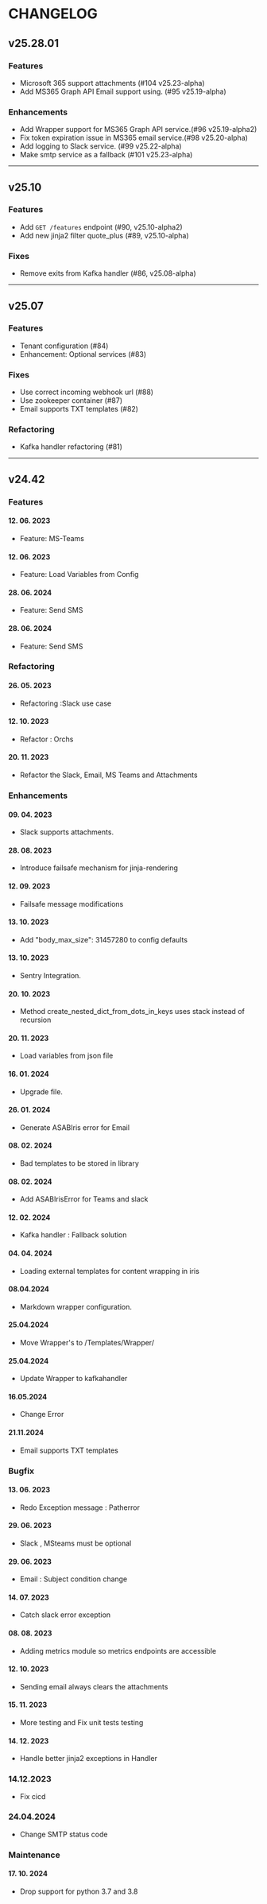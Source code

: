 # CHANGELOG


## v25.28.01

### Features

- Microsoft 365 support attachments (#104 v25.23-alpha)
- Add MS365 Graph API Email support using. (#95 v25.19-alpha)

### Enhancements
- Add Wrapper support for MS365 Graph API service.(#96 v25.19-alpha2)
- Fix token expiration issue in MS365 email service.(#98 v25.20-alpha)
- Add logging to Slack service. (#99 v25.22-alpha)
- Make smtp service as a fallback (#101 v25.23-alpha)

---

## v25.10

### Features
- Add `GET /features` endpoint (#90, v25.10-alpha2)
- Add new jinja2 filter quote_plus (#89, v25.10-alpha)

### Fixes
- Remove exits from Kafka handler (#86, v25.08-alpha)

---


## v25.07

### Features
- Tenant configuration (#84)
- Enhancement: Optional services (#83)

### Fixes
- Use correct incoming webhook url (#88)
- Use zookeeper container (#87)
- Email supports TXT templates (#82)

### Refactoring
- Kafka handler refactoring (#81)

---


## v24.42

### Features

#### 12. 06. 2023 

- Feature: MS-Teams

#### 12. 06. 2023 

- Feature: Load Variables from Config

#### 28. 06. 2024 

- Feature: Send SMS

#### 28. 06. 2024 

- Feature: Send SMS


### Refactoring

#### 26. 05. 2023

- Refactoring :Slack use case

#### 12. 10. 2023

- Refactor : Orchs

#### 20. 11. 2023 

- Refactor the Slack, Email, MS Teams and Attachments 


### Enhancements

#### 09. 04. 2023 

- Slack supports attachments.

#### 28. 08. 2023

- Introduce failsafe mechanism for jinja-rendering

#### 12. 09. 2023

- Failsafe message modifications

#### 13. 10. 2023 

- Add "body_max_size": 31457280 to config defaults

#### 13. 10. 2023 

- Sentry Integration.

#### 20. 10. 2023 

-  Method create_nested_dict_from_dots_in_keys uses stack instead of recursion

#### 20. 11. 2023 

- Load variables from json file

#### 16. 01. 2024 

- Upgrade file.

#### 26. 01. 2024 

- Generate ASABIris error for Email

#### 08. 02. 2024 

- Bad templates to be stored in library

#### 08. 02. 2024 

- Add ASABIrisError for Teams and slack

#### 12. 02. 2024 

- Kafka handler : Fallback solution

#### 04. 04. 2024 

- Loading external templates for content wrapping in iris

#### 08.04.2024

- Markdown wrapper configuration.

#### 25.04.2024

- Move Wrapper's to /Templates/Wrapper/

#### 25.04.2024

- Update Wrapper to kafkahandler

#### 16.05.2024

- Change Error

#### 21.11.2024

- Email supports TXT templates


### Bugfix

#### 13. 06. 2023

- Redo Exception message : Patherror 

#### 29. 06. 2023

- Slack , MSteams must be optional

#### 29. 06. 2023

- Email : Subject condition change

#### 14. 07. 2023

- Catch slack error exception

#### 08. 08. 2023

- Adding metrics module so metrics endpoints are accessible

#### 12. 10. 2023

 - Sending email always clears the attachments

#### 15. 11. 2023

- More testing and Fix unit tests testing

#### 14. 12. 2023

- Handle better jinja2 exceptions in Handler

### 14.12.2023

- Fix cicd

### 24.04.2024

- Change SMTP status code


### Maintenance

#### 17. 10. 2024

- Drop support for python 3.7 and 3.8